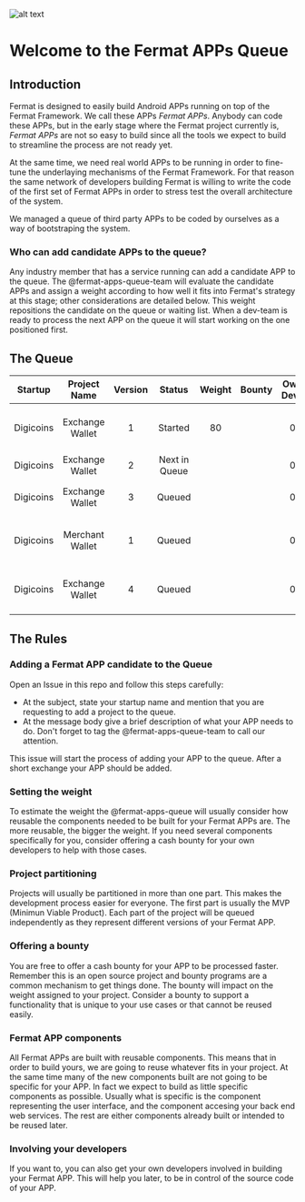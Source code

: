 ![alt text](https://github.com/bitDubai/media-kit/blob/master/MediaKit/Fermat%20Branding/Fermat%20Logotype/Fermat_Logo_3D.png "Fermat Logo")

# Welcome to the Fermat APPs Queue

## Introduction

Fermat is designed to easily build Android APPs running on top of the Fermat Framework. We call these APPs _Fermat APPs_. Anybody can code these APPs, but in the early stage where the Fermat project currently is, _Fermat APPs_ are not so easy to build since all the tools we expect to build to streamline the process are not ready yet.

At the same time, we need real world APPs to be running in order to fine-tune the underlaying mechanisms of the Fermat Framework. For that reason the same network of developers building Fermat is willing to write the code of the first set of Fermat APPs in order to stress test the overall architecture of the system.

We managed a queue of third party APPs to be coded by ourselves as a way of bootstraping the system. 


### Who can add candidate APPs to the queue? 

Any industry member that has a service running can add a candidate APP to the queue. The @fermat-apps-queue-team will evaluate the candidate APPs and assign a weight according to how well it fits into Fermat's strategy at this stage; other considerations are detailed below. This weight repositions the candidate on the queue or waiting list. When a dev-team is ready to process the next APP on the queue it will start working on the one positioned first.

## The Queue

|Startup|Project Name|Version|Status|Weight|Bounty|Own Devs|Description|
|:---:|:---:|:---:|:---:|:---:|:---:|:---:|:---:|
|Digicoins|Exchange Wallet|1|Started|80||0|Multi-currency exchange users wallet|
|Digicoins|Exchange Wallet|2|Next in Queue|||0|Mobile registration|
|Digicoins|Exchange Wallet|3|Queued|||0|Local accounts features|
|Digicoins|Merchant Wallet|1|Queued|||0|Merchant wallet with product catalog|
|Digicoins|Exchange Wallet|4|Queued|||0|Merchant discovery and interaction|


## The Rules

### Adding a Fermat APP candidate to the Queue

Open an Issue in this repo and follow this steps carefully:

* At the subject, state your startup name and mention that you are requesting to add a project to the queue.
* At the message body give a brief description of what your APP needs to do. Don't forget to tag the @fermat-apps-queue-team to call our attention.

This issue will start the process of adding your APP to the queue. After a short exchange your APP should be added.

### Setting the weight

To estimate the weight the @fermat-apps-queue will usually consider how reusable the components needed to be built for your Fermat APPs are. The more reusable, the bigger the weight. If you need several components specifically for you, consider offering a cash bounty for your own developers to help with those cases.

### Project partitioning

Projects will usually be partitioned in more than one part. This makes the development process easier for everyone. The first part is usually the MVP (Minimun Viable Product). Each part of the project will be queued independently as they represent different versions of your Fermat APP. 

### Offering a bounty

You are free to offer a cash bounty for your APP to be processed faster. Remember this is an open source project and bounty programs are a common mechanism to get things done. The bounty will impact on the weight assigned to your project. Consider a bounty to support a functionality that is unique to your use cases or that cannot be reused easily.

### Fermat APP components

All Fermat APPs are built with reusable components. This means that in order to build yours, we are going to reuse whatever fits in your project. At the same time many of the new components built are not going to be specific for your APP. In fact we expect to build as little specific components as possible. Usually what is specific is the component representing the user interface, and the component accesing your back end web services. The rest are either components already built or intended to be reused later.

### Involving your developers

If you want to, you can also get your own developers involved in building your Fermat APP. This will help you later, to be in control of the source code of your APP.

